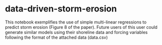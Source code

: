 # data-driven-storm-erosion

This notebook exemplifies the use of simple multi-linear regressions to predict storm erosion (Figure 8 of the paper). Future users of this user could generate similar models using their shoreline data and forcing variables following the format of the attached data (data.csv)

